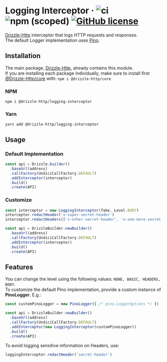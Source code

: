 # Logging Interceptor &middot; ![ci](https://github.com/vitorsalgado/drizzle-http/workflows/ci/badge.svg) ![npm (scoped)](https://img.shields.io/npm/v/@drizzle-http/logging-interceptor) [![GitHub license](https://img.shields.io/badge/license-MIT-blue.svg)](https://github.com/vitorsalgado/drizzle-http/blob/main/LICENSE)

[Drizzle-Http](https://github.com/vitorsalgado/drizzle-http) interceptor that logs HTTP requests and responses.  
The default Logger implementation uses [Pino](https://getpino.io/).

## Installation

The main package, [Drizzle-Http](https://www.npmjs.com/package/drizzle-http), already contains this module.  
If you are installing each package individually, make sure to install
first [@Drizzle-Http/core](https://www.npmjs.com/package/@drizzle-http/core) with: `npm i @drizzle-http/core`

### NPM

```
npm i @drizzle-http/logging-interceptor
```

### Yarn

```
yarn add @drizzle-http/logging-interceptor
```

## Usage

### Default Implementation

```typescript
const api = Drizzle.builder()
  .baseUrl(address)
  .callFactory(UndiciCallFactory.DEFAULT)
  .addInterceptor(interceptor)
  .build()
  .create(API)
```

### Customize

```typescript
const interceptor = new LoggingInterceptor(fake, Level.BODY)
interceptor.redactHeader('x-super-secret-header')
interceptor.redactHeaders(['x-other-secret-header', 'x-one-more-secret-header'])

const api = DrizzleBuilder.newBuilder()
  .baseUrl(address)
  .callFactory(UndiciCallFactory.DEFAULT)
  .addInterceptor(interceptor)
  .build()
  .create(API)
```

## Features

You can change the level using the following values: `NONE, BASIC, HEADERS, BODY`.  
To customize the default Pino implementation, provide a custom instance of **PinoLogger**. E.g.:

```typescript
const customPinoLogger = new PinoLogger({ /* pino.LoggerOptions */ })

const api = DrizzleBuilder.newBuilder()
  .baseUrl(address)
  .callFactory(UndiciCallFactory.DEFAULT)
  .addInterceptor(new LoggingInterceptor(customPinoLogger))
  .build()
  .create(API)
```

To avoid logging sensitive information on Headers, use:

```typescript
loggingInterceptor.redactHeader('secret-header')
```
